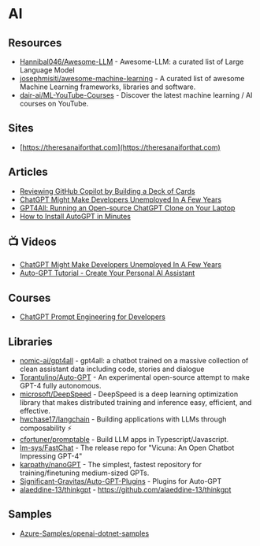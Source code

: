 # AI

## Resources
- [Hannibal046/Awesome-LLM](https://github.com/Hannibal046/Awesome-LLM) - Awesome-LLM: a curated list of Large Language Model
- [josephmisiti/awesome-machine-learning](https://github.com/josephmisiti/awesome-machine-learning) - A curated list of awesome Machine Learning frameworks, libraries and software.
- [dair-ai/ML-YouTube-Courses](https://github.com/dair-ai/ML-YouTube-Courses) - Discover the latest machine learning / AI courses on YouTube.

## Sites
- [https://theresanaiforthat.com](https://theresanaiforthat.com)

## Articles
- [Reviewing GitHub Copilot by Building a Deck of Cards](https://programmingpercy.tech/blog/reviewing-github-copilot-by-building-deck-of-cards/)
- [ChatGPT Might Make Developers Unemployed In A Few Years](https://programmingpercy.tech/blog/chatgpt-might-make-developers-unemployed-in-years/)
- [GPT4All: Running an Open-source ChatGPT Clone on Your Laptop](https://betterprogramming.pub/gpt4all-running-an-open-source-chatgpt-clone-on-your-laptop-71ebe8600c71)
- [How to Install AutoGPT in Minutes](https://geekflare.com/how-to-install-autogpt/)

## 📺 Videos
- [ChatGPT Might Make Developers Unemployed In A Few Years](https://www.youtube.com/watch?v=C6tRcvY5xZg)
- [Auto-GPT Tutorial - Create Your Personal AI Assistant](https://www.youtube.com/watch?v=jn8n212l3PQ)

## Courses
- [ChatGPT Prompt Engineering for Developers](https://www.deeplearning.ai/short-courses/chatgpt-prompt-engineering-for-developers/)

## Libraries
- [nomic-ai/gpt4all](https://github.com/nomic-ai/gpt4all) - gpt4all: a chatbot trained on a massive collection of clean assistant data including code, stories and dialogue
- [Torantulino/Auto-GPT](https://github.com/Torantulino/Auto-GPT) - An experimental open-source attempt to make GPT-4 fully autonomous.
- [microsoft/DeepSpeed](https://github.com/microsoft/DeepSpeed) - DeepSpeed is a deep learning optimization library that makes distributed training and inference easy, efficient, and effective.
- [hwchase17/langchain](https://github.com/hwchase17/langchain) - Building applications with LLMs through composability ⚡
- [cfortuner/promptable](https://github.com/cfortuner/promptable) - Build LLM apps in Typescript/Javascript.
- [lm-sys/FastChat](https://github.com/lm-sys/FastChat) - The release repo for "Vicuna: An Open Chatbot Impressing GPT-4"
- [karpathy/nanoGPT](https://github.com/karpathy/nanoGPT) - The simplest, fastest repository for training/finetuning medium-sized GPTs.
- [Significant-Gravitas/Auto-GPT-Plugins](https://github.com/Significant-Gravitas/Auto-GPT-Plugins) - Plugins for Auto-GPT
- [alaeddine-13/thinkgpt](https://github.com/alaeddine-13/thinkgpt) - https://github.com/alaeddine-13/thinkgpt

## Samples
- [Azure-Samples/openai-dotnet-samples](https://github.com/Azure-Samples/openai-dotnet-samples)
